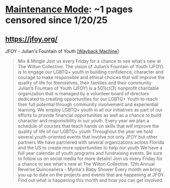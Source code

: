 



# [Maintenance Mode](jfoy.org): ~1 pages censored since 1/20/25

## https://jfoy.org/


JFOY - Julian's Fountain of Youth [[Wayback Machine]](https://web.archive.org/web/20240000000000*/https://jfoy.org/)

> Mix & Mingle Join us every Friday for a chance to see what's new at The Wilton Collective. The vision of Julian’s Fountain of Youth (JFOY) is to engage our LGBTQ+ youth in building confidence, character and courage to make responsible and ethical choices that will improve the quality of life for themselves, their families and their community Julian’s Fountain of Youth (JFOY) is a 501(c)(3) nonprofit charitable organization that is managed by a volunteer board of directors dedicated to creating opportunities for our LGBTQ+ Youth to reach their full potential through community involvement and experiential learning. We employ LGBTQ+ youth in all our initiatives as part of our efforts to provide financial opportunities as well as a chance to build character and responsibility in our youth. Every year we plan a schedule of courses that teach hands on skills that will improve the quality of life of our LGBTQ+ youth Throughout the year we hold several youth-oriented events that involve not only JFOY but other partners We have partnered with several organizations across Florida and the US to create more opportunities to help our youth We have a full year calendar of youth programs and fundraising events. Be sure to follow us on social media for more details! Join us every Friday for a chance to see what's new at The Wilton Collective. 12th Annual Reverse Quinceañera - Myrna's Baby Shower Every month we bring you up to date on the projects and events that are happening at JFOY. Find out what is happening this month and how you can get involved.